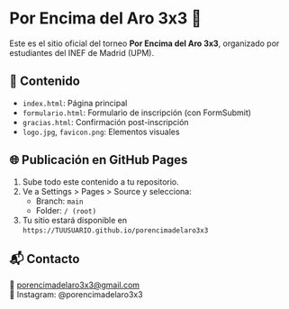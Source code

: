 # Por Encima del Aro 3x3 🏀

Este es el sitio oficial del torneo **Por Encima del Aro 3x3**, organizado por estudiantes del INEF de Madrid (UPM).

## 📄 Contenido

- `index.html`: Página principal
- `formulario.html`: Formulario de inscripción (con FormSubmit)
- `gracias.html`: Confirmación post-inscripción
- `logo.jpg`, `favicon.png`: Elementos visuales

## 🌐 Publicación en GitHub Pages

1. Sube todo este contenido a tu repositorio.
2. Ve a Settings > Pages > Source y selecciona:
   - Branch: `main`
   - Folder: `/ (root)`
3. Tu sitio estará disponible en `https://TUUSUARIO.github.io/porencimadelaro3x3`

## 📬 Contacto

📧 porencimadelaro3x3@gmail.com  
📱 Instagram: @porencimadelaro3x3
